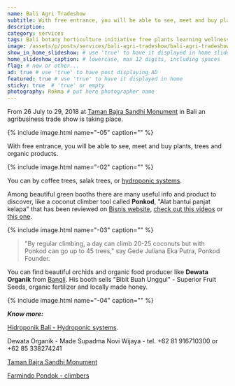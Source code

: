 ```yaml
---
name: Bali Agri Tradeshow
subtitle: With free entrance, you will be able to see, meet and buy plants, trees and organic products.
description:
category: services
tags: Bali botany horticulture initiative free plants learning wellness
image: /assets/p/posts/services/bali-agri-tradeshow/bali-agri-tradeshow.jpg
show_in_home_slideshow: # use 'true' to have it displayed in home slideshow
home_slideshow_caption: # lowercase, max 12 digits, including spaces
flag: # new or other...
ad: true # use 'true' to have post displaying AD
featured: true # use 'true' to have it displayed in home
sticky: true  # 'true' or empty
photography: Rokma # put here photographer name
---
```


From 26 July to 29, 2018 at [Taman Bajra Sandhi Monument](https://goo.gl/maps/Am5UzTVAaHz) in Bali an agribusiness trade show is taking place.


{% include image.html name="-05" caption="" %}

With free entrance, you will be able to see, meet and buy plants, trees and organic products.

{% include image.html name="-02" caption="" %}

You can by coffee trees, salak trees, or [hydroponic systems](http://hidroponikbali.com).

Among beautiful green booths there are many useful info and product to discover, like a coconut climber tool called **Ponkod**, "Alat bantui panjat kelapa" that has been reviewed on [Bisnis website](http://entrepreneur.bisnis.com/read/20180204/263/734055/peluang-usaha-berkat-inovasi-produk-ini-panjat-kelapa-selihai-tupai-), [check out this videos](https://youtu.be/K-RCTw9p6DU) or [this one](https://youtu.be/dcWB8dHKIak).


{% include image.html name="-03" caption="" %}

>"By regular climbing, a day can climb 20-25 coconuts but with Ponkod can go up to 45 trees," say Gede Juliana Eka Putra, Ponkod Founder.

You can find beautiful orchids and organic food producer like **Dewata Organik** from [Bangli](https://goo.gl/maps/9sxcDHEaALw). His booth sells "Bibit Buah Unggul" - Superior Fruit Seeds, organic fertilizer and locally made honey.


{% include image.html name="-04" caption="" %}


**_Know more:_**

[Hidroponik Bali - Hydroponic systems](http://hidroponikbali.com).

Dewata Organik - Made Supadma Novi Wijaya - tel. +62 81 916710300 or +62 85 338274241

[Taman Bajra Sandhi Monument](https://goo.gl/maps/Am5UzTVAaHz)

[Farmindo Pondok - climbers](http://www.farmintek.com)
